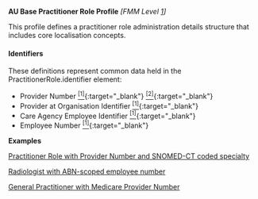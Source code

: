 **AU Base Practitioner Role Profile** *[FMM Level [1](http://build.fhir.org/versions.html#maturity)]*

This profile defines a practitioner role administration details structure that includes core localisation concepts.

#### Identifiers
These definitions represent common data held in the PractitionerRole.identifier element:
* Provider Number [<sup>[1]</sup>](http://ns.electronichealth.net.au/id/medicare-provider-number/index.html){:target="_blank"} [<sup>[2]</sup>](http://meteor.aihw.gov.au/content/index.phtml/itemId/601956){:target="_blank"}
* Provider at Organisation Identifier [<sup>[1]</sup>](http://hl7.org.au/id/npio/index.html){:target="_blank"}
* Care Agency Employee Identifier [<sup>[1]</sup>](http://ns.electronichealth.net.au/id/pcehr/caei/1.0/index.html){:target="_blank"}
* Employee Number [<sup>[1]</sup>](http://build.fhir.org/ig/hl7au/au-fhir-base/ValueSet-au-hl7v2-0203.html){:target="_blank"}

**Examples**

[Practitioner Role with Provider Number and SNOMED-CT coded specialty](PractitionerRole-example0.html)

[Radiologist with ABN-scoped employee number](PractitionerRole-example1.html)

[General Practitioner with Medicare Provider Number](PractitionerRole-example3.html)
